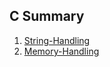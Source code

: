 ## C Summary

1. [String-Handling](docs/string_handling.md)
2. [Memory-Handling](docs/memory_handling.md)


